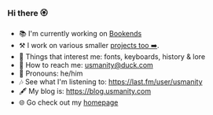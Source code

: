 ### Hi there 🏵️

- 📚 I'm currently working on [Bookends](https://bookends.app?ref=github-readme.md)
- ⚒️ I work on various smaller [projects too ➡️](https://usmanity.com/projects?ref=github-readme.md).
- 💭 Things that interest me: fonts, keyboards, history & lore
- 📧 How to reach me: usmanity@duck.com
- 🥹 Pronouns: he/him
- 🎶 See what I'm listening to: https://last.fm/user/usmanity
- 🖋️ My blog is: https://blog.usmanity.com
- 🌐 Go check out my [homepage](https://usmanity.com?ref=github-readme.md)
